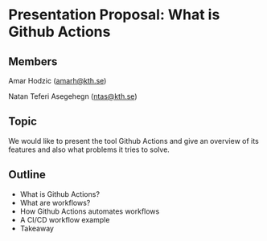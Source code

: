 # Presentation Proposal: What is Github Actions

## Members
Amar Hodzic (amarh@kth.se)

Natan Teferi Asegehegn (ntas@kth.se)

## Topic
We would like to present the tool Github Actions and give an overview of its features and also what problems it tries to solve.

## Outline
* What is Github Actions?
* What are workflows?
* How Github Actions automates workflows 
* A CI/CD workflow example
* Takeaway

